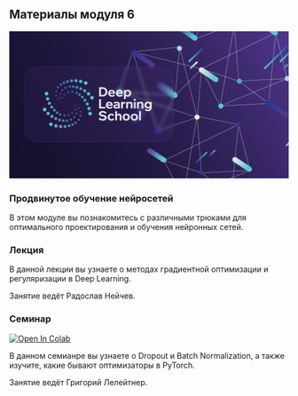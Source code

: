 ## Материалы модуля 6
<div align="center">
  <img src="../images/dls.png">
</div>

### Продвинутое обучение нейросетей

В этом модуле вы познакомитесь с различными трюками для оптимального проектирования и обучения нейронных сетей. 


### Лекция
В данной лекции вы узнаете о методах градиентной оптимизации и регуляризации в Deep Learning.

Занятие ведёт Радослав Нейчев.

### Семинар
[![Open In Colab](https://colab.research.google.com/assets/colab-badge.svg)](https://colab.research.google.com/github/DeepLearningSchool/part_1_ml_cv/blob/main/week_06_regularization_optimization/Practice/pytorch_bn_dropout.ipynb)


В данном семианре вы узнаете о Dropout и Batch Normalization, а также изучите, какие бывают оптимизаторы в PyTorch.

Занятие ведёт Григорий Лелейтнер.


